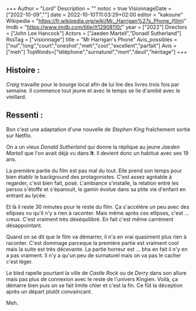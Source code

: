 +++
Author = "Lord"
Description = ""
notoc = true
VisionnageDate = ["2022-10-09",""]
date = 2022-10-10T11:03:29+02:00
editor = "kakoune"
Wikipedia = "https://fr.wikipedia.org/wiki/Mr._Harrigan%27s_Phone_(film)"
Imdb = "https://www.imdb.com/title/tt12908110/"
year = ["2022"]
Directors = ["John Lee Hancock"]
Actors = ["Jaeden Martell","Donadl Sutherland"]
RssTag = ["visionnage"]
title = "Mr Harrigan's Phone"
Avis_possibles = ["nul","long","court","oneshot","meh","cool","excellent","parfait"]
Avis = ["meh"] 
TopWords=["téléphone","surnaturel","mort","deuil","héritage"]
+++
## Histoire :
*Craig* travaille pour le bourge local afin de lui lire des livres trois fois par semaine.
Il commence tout jeune et avec le temps se lie d'amitié avec le vieillard.

## Ressenti :
Bon c'est une adaptation d'une nouvelle de *Stephen King* fraîchement sortie sur Netflix.

On a un vieux *Donald Sutherland* qui donne la réplique au jeune *Jaeden Martell* que l'on avait déjà vu dans **It**.
Il devient donc un habitué avec ses 19 ans.

La première partie du film est pas mal du tout.
Elle prend son temps pour bien établir le background des protagonistes.
C'est assez agréable à regarder, c'est bien fait, posé.
L'ambiance s'installe, la relation entre les persos s'étoffe et s'épanouit, le gamin évolue dans sa ptite vie d'enfant en entrant au lycée.

Et là il reste 30 minutes pour le reste du film.
Ça s'accélère un peu avec des ellipses vu qu'il n'y a rien à raconter.
Mais même après ces ellipses, c'est … creux.
C'est vraiment très déséquilibré.
En fait c'est même carrément désappointant.

Quand on se dit que le film va démarrer, il n'a en vrai quasiment plus rien à raconter.
C'est dommage parceque la première partie est vraiment cool mais la suite est très décevante.
La partie horreur est … bha en fait il n'y en a pas vraiment.
Il n'y a qu'un peu de surnaturel mais on va pas le cacher c'est léger.

Le bled rapelle pourtant la ville de *Castle Rock* ou de *Derry* dans son allure mais pas plus de connexion avec le reste de l'univers Kingien.
Voilà, ça démarre bien puis on se fait limite chier et c'est la fin.
Ce fût la déception après un départ plutôt convaincant.

Meh.
